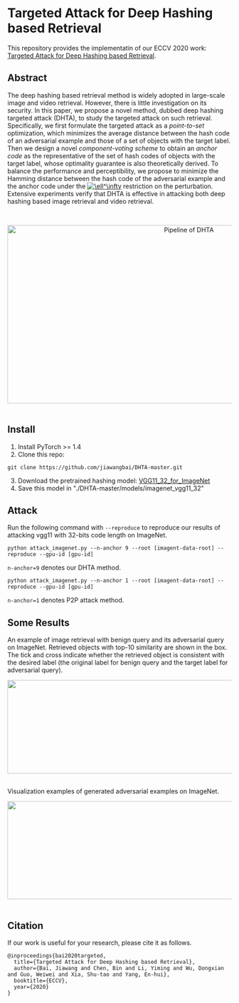 # Targeted Attack for Deep Hashing based Retrieval
This repository provides the implementatin of our ECCV 2020 work: [Targeted Attack for Deep Hashing based Retrieval](https://arxiv.org/pdf/2004.07955.pdf).

## Abstract

The deep hashing based retrieval method is widely adopted in large-scale image and video retrieval. However, there is little investigation on its security. In this paper, we propose a novel method, dubbed deep hashing targeted attack (DHTA), to study the targeted attack on such retrieval. Specifically, we first formulate the targeted attack as a *point-to-set* optimization, which minimizes the average distance between the hash code of an adversarial example and those of a set of objects with the target label. Then we design a novel *component-voting scheme* to obtain an *anchor code* as the representative of the set of hash codes of objects with the target label, whose optimality guarantee is also theoretically derived. To balance the performance and perceptibility, we propose to minimize the Hamming distance between the hash code of the adversarial example and the anchor code under the <a href="https://www.codecogs.com/eqnedit.php?latex=\ell^\infty" target="_blank"><img src="https://latex.codecogs.com/gif.latex?\ell^\infty" title="\ell^\infty" /></a> restriction on the perturbation. Extensive experiments verify that DHTA is effective in attacking both deep hashing based image retrieval and video retrieval. 

&nbsp;
&nbsp;
<div align=center>
<img src="https://github.com/jiawangbai/DHTA-master/blob/master/misc/method.png" width="800" height="400" alt="Pipeline of DHTA"/><br/>
</div>
&nbsp;
&nbsp;

## Install
1. Install PyTorch >= 1.4
2. Clone this repo:
```shell
git clone https://github.com/jiawangbai/DHTA-master.git
```
3. Download the pretrained hashing model: [VGG11_32_for_ImageNet](https://drive.google.com/file/d/1V6Nvr0DMhquqWwsl1CQtv0Kug7aXXTzx/view?usp=sharing)
4. Save this model in "./DHTA-master/models/imagenet_vgg11_32"

## Attack
Run the following command with ```--reproduce``` to reproduce our results of attacking vgg11 with 32-bits code length on ImageNet.

```shell
python attack_imagenet.py --n-anchor 9 --root [imagent-data-root] --reproduce --gpu-id [gpu-id]
```
```n-anchor=9``` denotes our DHTA method.

```shell
python attack_imagenet.py --n-anchor 1 --root [imagent-data-root] --reproduce --gpu-id [gpu-id]
```
```n-anchor=1``` denotes P2P attack method.


## Some Results
 
An example of image retrieval with benign query and its adversarial query on ImageNet. Retrieved objects with top-10 similarity are shown in the box. The tick and cross indicate whether the retrieved object is consistent with the desired label (the original label for benign query and the target label for adversarial query).
&nbsp;
&nbsp;
<div align=center>
<img src="https://github.com/jiawangbai/DHTA-master/blob/master/misc/attack_examples.png" width="750" height="210"/><br/>
</div>
&nbsp;
&nbsp;

Visualization examples of generated adversarial examples on ImageNet.
&nbsp;
&nbsp;
<div align=center>
<img src="https://github.com/jiawangbai/DHTA-master/blob/master/misc/visual_examples.png" width="700" height="220"/><br/>
</div>
&nbsp;
&nbsp;


## Citation

If our work is useful for your research, please cite it as follows. 
```
@inproceedings{bai2020targeted,
  title={Targeted Attack for Deep Hashing based Retrieval},
  author={Bai, Jiawang and Chen, Bin and Li, Yiming and Wu, Dongxian and Guo, Weiwei and Xia, Shu-tao and Yang, En-hui},
  booktitle={ECCV},
  year={2020}
}
```
